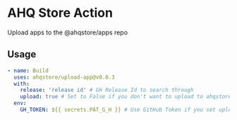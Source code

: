 # AHQ Store Action

Upload apps to the @ahqstore/apps repo

## Usage

```yaml
- name: Build
  uses: ahqstore/upload-app@v0.0.3
  with:
    release: 'release id' # GH Release Id to search through
    upload: true # Set to False if you don't want to upload to ahqstore/apps repo
  env:
    GH_TOKEN: ${{ secrets.PAT_G_H }} # Use GitHub Token if you set upload to false
```
